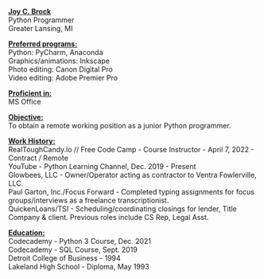 <b><u>Joy C. Brock</u></b><br>
Python Programmer<br>
Greater Lansing, MI<br>

<b><u>Preferred programs:</b></u><br>
Python: PyCharm, Anaconda<br>
Graphics/animations: Inkscape<br>
Photo editing: Canon Digital Pro<br>
Video editing: Adobe Premier Pro<br>

<b><u>Proficient in:</b></u><br>MS Office<br>

<b><u>Objective:</b></u><br>
To obtain a remote working position as a junior Python programmer.<br>

<b><u>Work History:</b></u><br>
RealToughCandy.io // Free Code Camp - Course Instructor - April 7, 2022 - Contract / Remote <br>
YouTube - Python Learning Channel, Dec. 2019 - Present<br>
Glowbees, LLC - Owner/Operator acting as contractor to Ventra Fowlerville, LLC.<br>
Paul Garton, Inc./Focus Forward - Completed typing assignments for focus groups/interviews as a freelance transcriptionist.<br> 
QuickenLoans/TSI - Scheduling/coordinating closings for lender, Title Company & client. Previous roles include CS Rep, Legal Asst.<br>


<b><u>Education:</b></u><br>
Codecademy - Python 3 Course, Dec. 2021<br>
Codecademy - SQL Course, Sept. 2019<br>
Detroit College of Business - 1994<br>
Lakeland High School - Diploma, May 1993<br>
